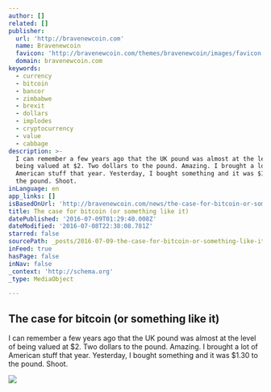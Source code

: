 ```yaml
---
author: []
related: []
publisher:
  url: 'http://bravenewcoin.com'
  name: Bravenewcoin
  favicon: 'http://bravenewcoin.com/themes/bravenewcoin/images/favicon.ico'
  domain: bravenewcoin.com
keywords:
  - currency
  - bitcoin
  - bancor
  - zimbabwe
  - brexit
  - dollars
  - implodes
  - cryptocurrency
  - value
  - cabbage
description: >-
  I can remember a few years ago that the UK pound was almost at the level of
  being valued at $2. Two dollars to the pound. Amazing. I brought a lot of
  American stuff that year. Yesterday, I bought something and it was $1.30 to
  the pound. Shoot.
inLanguage: en
app_links: []
isBasedOnUrl: 'http://bravenewcoin.com/news/the-case-for-bitcoin-or-something-like-it/'
title: The case for bitcoin (or something like it)
datePublished: '2016-07-09T01:29:40.008Z'
dateModified: '2016-07-08T22:38:08.781Z'
starred: false
sourcePath: _posts/2016-07-09-the-case-for-bitcoin-or-something-like-it.md
inFeed: true
hasPage: false
inNav: false
_context: 'http://schema.org'
_type: MediaObject

---
```

<article style=""><h1>The case for bitcoin (or something like it)</h1><p>I can remember a few years ago that the UK pound was almost at the level of being valued at $2. Two dollars to the pound. Amazing. I brought a lot of American stuff that year. Yesterday, I bought something and it was $1.30 to the pound. Shoot.</p><img src="http://bravenewcoin.com/assets/Uploads/_resampled/ResizedImage720447-bolivarsa.jpg" /></article>